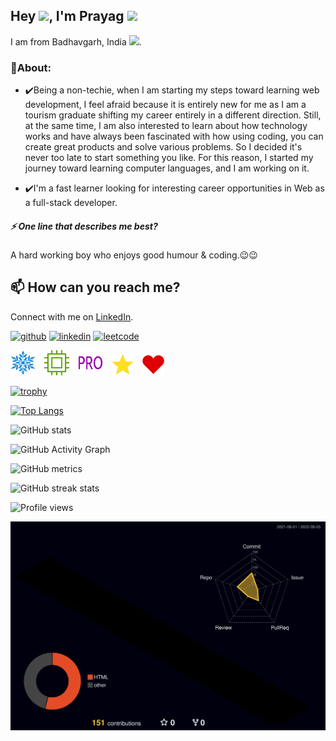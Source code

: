 ## Hey <img src="https://github.com/TheDudeThatCode/TheDudeThatCode/blob/master/Assets/Hi.gif" width="29">, I'm Prayag  <img src="https://github.com/TheDudeThatCode/TheDudeThatCode/blob/master/Assets/Developer.gif" width="29">
 I am from Badhavgarh, India <img src="https://github.com/TheDudeThatCode/TheDudeThatCode/blob/master/Assets/Earth.gif" width="29">.


### 🌱About:
- ✔️Being a non-techie, when I am starting my steps toward learning web development, I feel afraid because it is entirely new for me as I am a tourism graduate shifting my career entirely in a different direction. Still, at the same time, I am also interested to learn about how technology works and have always been fascinated with how using coding, you can create great products and solve various problems.
So I decided it's never too late to start something you like.
For this reason, I started my journey toward learning computer languages, and I am working on it.

- ✔️I'm a fast learner looking for interesting career opportunities in Web as a full-stack developer. 

##### ⚡ One line that describes me best? 
A hard working boy who enjoys good humour & coding.😉😉

## 📫 How can you reach me?
Connect with me on [LinkedIn](https://www.linkedin.com/in/prayagp8/).

[<img src='https://cdn.jsdelivr.net/npm/simple-icons@3.0.1/icons/github.svg' alt='github' height='40'>](https://github.com/prayagp8)
[<img src='https://cdn.jsdelivr.net/npm/simple-icons@3.0.1/icons/linkedin.svg' alt='linkedin' height='40'>](https://www.linkedin.com/in/prayagp8/)
[<img src='https://cdn.jsdelivr.net/npm/simple-icons@3.0.1/icons/leetcode.svg' alt='leetcode' height='40'>](https://leetcode.com/prayagp8/)

<a href='https://archiveprogram.github.com/'><img src='https://raw.githubusercontent.com/acervenky/animated-github-badges/master/assets/acbadge.gif' width='40' height='40'></a> <a href='https://docs.github.com/en/developers'><img src='https://raw.githubusercontent.com/acervenky/animated-github-badges/master/assets/devbadge.gif' width='40' height='40'></a> <a href='https://github.com/pricing'><img src='https://raw.githubusercontent.com/acervenky/animated-github-badges/master/assets/pro.gif' width='40' height='40'></a> <a href='https://stars.github.com/'><img src='https://raw.githubusercontent.com/acervenky/animated-github-badges/master/assets/starbadge.gif' width='35' height='35'></a> <a href='https://docs.github.com/en/github/supporting-the-open-source-community-with-github-sponsors'><img src='https://raw.githubusercontent.com/acervenky/animated-github-badges/master/assets/sponsorbadge.gif' width='35' height='35'></a>

[![trophy](https://github-profile-trophy.vercel.app/?username=prayagp8)](https://github.com/ryo-ma/github-profile-trophy)

[![Top Langs](https://github-readme-stats.vercel.app/api/top-langs/?username=prayagp8)](https://github.com/anuraghazra/github-readme-stats)

![GitHub stats](https://github-readme-stats.vercel.app/api?username=prayagp8&show_icons=true)  

![GitHub Activity Graph](https://activity-graph.herokuapp.com/graph?username=prayagp8)  

![GitHub metrics](https://metrics.lecoq.io/prayagp8)  

![GitHub streak stats](https://github-readme-streak-stats.herokuapp.com/?user=prayagp8)  

![Profile views](https://gpvc.arturio.dev/prayagp8)  

![](./profile-3d-contrib/profile-night-rainbow.svg)

